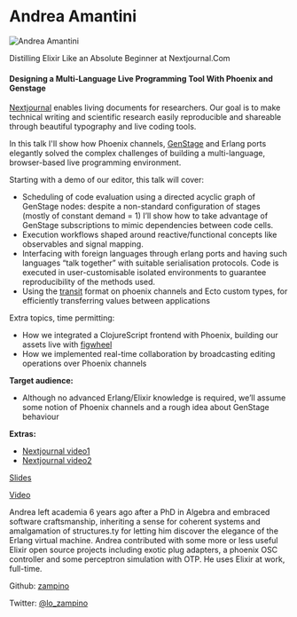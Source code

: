 # Andrea Amantini

![Andrea Amantini](http://s3.amazonaws.com/esl-conf-stg/media/files/000/000/560/thumbnail/trees.jpg?1487605490)

Distilling Elixir Like an Absolute Beginner at Nextjournal.Com

#### Designing a Multi-Language Live Programming Tool With Phoenix and Genstage

[Nextjournal](https://nextjournal.com) enables living documents for researchers. Our goal is to make technical writing and scientific research easily reproducible and shareable through beautiful typography and live coding tools.  
  
In this talk I'll show how Phoenix channels, [GenStage](https://github.com/elixir-lang/gen_stage) and Erlang ports elegantly solved the complex challenges of building a multi-language, browser-based live programming environment.  
  
Starting with a demo of our editor, this talk will cover:

*   Scheduling of code evaluation using a directed acyclic graph of GenStage nodes: despite a non-standard configuration of stages (mostly of constant demand = 1) I’ll show how to take advantage of GenStage subscriptions to mimic dependencies between code cells.
*   Execution workflows shaped around reactive/functional concepts like observables and signal mapping.
*   Interfacing with foreign languages through erlang ports and having such languages “talk together” with suitable serialisation protocols. Code is executed in user-customisable isolated environments to guarantee reproducibility of the methods used.
*   Using the [transit](https://github.com/cognitect/transit-format) format on phoenix channels and Ecto custom types, for efficiently transferring values between applications

  
Extra topics, time permitting:

*   How we integrated a ClojureScript frontend with Phoenix, building our assets live with [figwheel](https://github.com/bhauman/lein-figwheel)
*   How we implemented real-time collaboration by broadcasting editing operations over Phoenix channels

  
**Target audience:**

*   Although no advanced Erlang/Elixir knowledge is required, we’ll assume some notion of Phoenix channels and a rough idea about GenStage behaviour

**Extras:**

*   [Nextjournal video1](https://esl-conf-static.s3.eu-central-1.amazonaws.com/media/files/000/000/706/original/retake-3-faster.mov?1500364250)
*   [Nextjournal video2](https://esl-conf-static.s3.eu-central-1.amazonaws.com/media/files/000/000/707/original/alanine-retake1.mov?1500364559)

[Slides](http://s3.amazonaws.com/esl-conf-stg/media/files/000/000/624/original/ElixirConfEU_2017_-_Designing_a_Multi-Language_Live_Programming_Tool_With_Phoenix_and_Genstage_-_Andrea_Amantini.pdf?1493997531)

[Video](https://youtu.be/p58sFfgMvdI?list=PLWbHc_FXPo2jV6N5XEjbUQe2GkYcRkZdD)

Andrea left academia 6 years ago after a PhD in Algebra and embraced software craftsmanship, inheriting a sense for coherent systems and amalgamation of structures.ty for letting him discover the elegance of the Erlang virtual machine. Andrea contributed with some more or less useful Elixir open source projects including exotic plug adapters, a phoenix OSC controller and some perceptron simulation with OTP. He uses Elixir at work, full-time.

Github: [zampino](https://github.com/zampino)

Twitter: [@lo\_zampino](https://twitter.com/lo_zampino)


